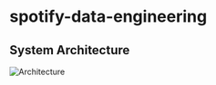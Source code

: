 # spotify-data-engineering

## System Architecture
![Architecture](https://github.com/heewoneha/spotify-data-engineering/assets/74031620/130d2375-a989-43e7-9605-ca88a4ebc9c2)
